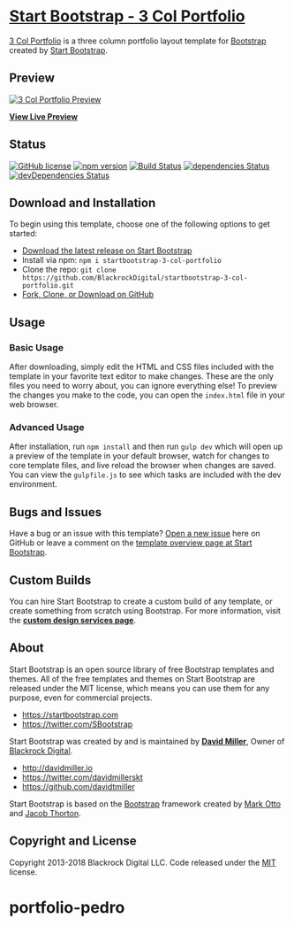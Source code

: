 # [Start Bootstrap - 3 Col Portfolio](https://startbootstrap.com/template-overviews/3-col-portfolio/)

[3 Col Portfolio](https://startbootstrap.com/template-overviews/3-col-portfolio/) is a three column portfolio layout template for [Bootstrap](http://getbootstrap.com/) created by [Start Bootstrap](https://startbootstrap.com/).

## Preview

[![3 Col Portfolio Preview](https://startbootstrap.com/assets/img/templates/3-col-portfolio.jpg)](https://blackrockdigital.github.io/startbootstrap-3-col-portfolio/)

**[View Live Preview](https://blackrockdigital.github.io/startbootstrap-3-col-portfolio/)**

## Status

[![GitHub license](https://img.shields.io/badge/license-MIT-blue.svg)](https://raw.githubusercontent.com/BlackrockDigital/startbootstrap-3-col-portfolio/master/LICENSE)
[![npm version](https://img.shields.io/npm/v/startbootstrap-3-col-portfolio.svg)](https://www.npmjs.com/package/startbootstrap-3-col-portfolio)
[![Build Status](https://travis-ci.org/BlackrockDigital/startbootstrap-3-col-portfolio.svg?branch=master)](https://travis-ci.org/BlackrockDigital/startbootstrap-3-col-portfolio)
[![dependencies Status](https://david-dm.org/BlackrockDigital/startbootstrap-3-col-portfolio/status.svg)](https://david-dm.org/BlackrockDigital/startbootstrap-3-col-portfolio)
[![devDependencies Status](https://david-dm.org/BlackrockDigital/startbootstrap-3-col-portfolio/dev-status.svg)](https://david-dm.org/BlackrockDigital/startbootstrap-3-col-portfolio?type=dev)

## Download and Installation

To begin using this template, choose one of the following options to get started:
* [Download the latest release on Start Bootstrap](https://startbootstrap.com/template-overviews/3-col-portfolio/)
* Install via npm: `npm i startbootstrap-3-col-portfolio`
* Clone the repo: `git clone https://github.com/BlackrockDigital/startbootstrap-3-col-portfolio.git`
* [Fork, Clone, or Download on GitHub](https://github.com/BlackrockDigital/startbootstrap-3-col-portfolio)

## Usage

### Basic Usage

After downloading, simply edit the HTML and CSS files included with the template in your favorite text editor to make changes. These are the only files you need to worry about, you can ignore everything else! To preview the changes you make to the code, you can open the `index.html` file in your web browser.

### Advanced Usage

After installation, run `npm install` and then run `gulp dev` which will open up a preview of the template in your default browser, watch for changes to core template files, and live reload the browser when changes are saved. You can view the `gulpfile.js` to see which tasks are included with the dev environment.

## Bugs and Issues

Have a bug or an issue with this template? [Open a new issue](https://github.com/BlackrockDigital/startbootstrap-3-col-portfolio/issues) here on GitHub or leave a comment on the [template overview page at Start Bootstrap](http://startbootstrap.com/template-overviews/3-col-portfolio/).

## Custom Builds

You can hire Start Bootstrap to create a custom build of any template, or create something from scratch using Bootstrap. For more information, visit the **[custom design services page](https://startbootstrap.com/bootstrap-design-services/)**.

## About

Start Bootstrap is an open source library of free Bootstrap templates and themes. All of the free templates and themes on Start Bootstrap are released under the MIT license, which means you can use them for any purpose, even for commercial projects.

* https://startbootstrap.com
* https://twitter.com/SBootstrap

Start Bootstrap was created by and is maintained by **[David Miller](http://davidmiller.io/)**, Owner of [Blackrock Digital](http://blackrockdigital.io/).

* http://davidmiller.io
* https://twitter.com/davidmillerskt
* https://github.com/davidtmiller

Start Bootstrap is based on the [Bootstrap](http://getbootstrap.com/) framework created by [Mark Otto](https://twitter.com/mdo) and [Jacob Thorton](https://twitter.com/fat).

## Copyright and License

Copyright 2013-2018 Blackrock Digital LLC. Code released under the [MIT](https://github.com/BlackrockDigital/startbootstrap-3-col-portfolio/blob/gh-pages/LICENSE) license.
# portfolio-pedro
